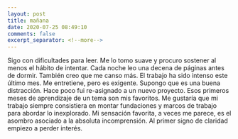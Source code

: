 ```yaml
---
layout: post
title: mañana
date: 2020-07-25 08:49:10
comments: false
excerpt_separator: <!--more-->
---
```


Sigo con dificultades para leer. Me lo tomo suave y procuro sostener al menos el hábito de intentar. Cada noche leo una decena de páginas antes de dormir. También creo que me canso más. El trabajo ha sido intenso este último mes. Me entretiene, pero es exigente. Supongo que es una buena distracción. Hace poco fui re-asignado a un nuevo proyecto. Esos primeros meses de aprendizaje de un tema son mis favoritos. Me gustaría que mi trabajo siempre consistiera en montar fundaciones y marcos de trabajo para abordar lo inexplorado. Mi sensación favorita, a veces me parece, es el asombro asociado a la absoluta incomprensión. Al primer signo de claridad empiezo a perder interés.
